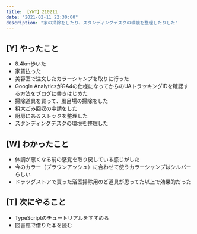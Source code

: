 ```yaml
---
title: 【YWT】210211
date: "2021-02-11 22:30:00"
description: "家の掃除をしたり、スタンディングデスクの環境を整理したりした"
---
```


## [Y] やったこと

- 8.4km歩いた
- 家賃払った
- 美容室で注文したカラーシャンプを取りに行った
- Google AnalyticsがGA4の仕様になってからのUAトラッキングIDを確認する方法をブログに書きはじめた
- 掃除道具を買って、風呂場の掃除をした
- 粗大ごみ回収の申請をした
- 厨房にあるストックを整理した
- スタンディングデスクの環境を整理した

## [W] わかったこと

- 体調が悪くなる前の感覚を取り戻している感じがした
- 今のカラー（ブラウンアッシュ）に合わせて使うカラーシャンプはシルバーらしい
- ドラッグストアで買った浴室掃除用のど道具が思ってた以上で効果的だった

## [T] 次にやること

- TypeScriptのチュートリアルをすすめる
- 図書館で借りた本を読む
